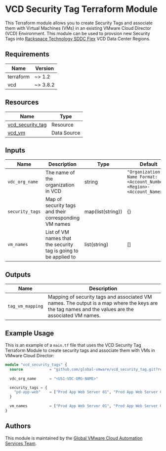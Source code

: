 # VCD Security Tag Terraform Module

This Terraform module allows you to create Security Tags and associate them with Virtual Machines (VMs) in an existing VMware Cloud Director (VCD) Environment.  This module can be used to provsion new Security Tags into [Rackspace Technology SDDC Flex](https://www.rackspace.com/cloud/private/software-defined-data-center-flex) VCD Data Center Regions.

## Requirements

| Name      | Version |
|-----------|---------|
| terraform | ~> 1.2  |
| vcd       | ~> 3.8.2 |

## Resources

| Name                                                      | Type         |
|-----------------------------------------------------------|--------------|
| [vcd_security_tag](https://registry.terraform.io/providers/vmware/vcd/latest/docs/resources/security_tag) | Resource |
| [vcd_vm](https://registry.terraform.io/providers/vmware/vcd/latest/docs/data-sources/vm) | Data Source |

## Inputs

| Name              | Description                                                      | Type                      | Default | Required |
|-------------------|------------------------------------------------------------------|---------------------------|---------|----------|
| `vdc_org_name` | The name of the organization in VCD | string | `"Organization Name Format: <Account_Number>-<Region>-<Account_Name>"` | yes | 
| `security_tags` | Map of security tags and their corresponding VM names | map(list(string)) | {} | yes |
| `vm_names` | List of VM names that the security tag is going to be applied to | list(string) | [] | yes |


## Outputs

| Name              | Description                              |
|-------------------|------------------------------------------|
| `tag_vm_mapping`  | Mapping of security tags and associated VM names. The output is a map where the keys are the tag names and the values are the associated VM names. |

## Example Usage

This is an example of a `main.tf` file that uses the VCD Security Tag Terraform Module to create security tags and associate them with VMs in VMware Cloud Director:

```terraform
module "vcd_security_tags" {
  source            = "github.com/global-vmware/vcd_security_tag.git?ref=v1.1.0"
  
  vdc_org_name      = "<US1-VDC-ORG-NAME>"

  security_tags = {
    "pd-app-web"    = ["Prod App Web Server 01", "Prod App Web Server 02"]
  }
  
  vm_names          = ["Prod App Web Server 01", "Prod App Web Server 02"]
}
```

## Authors

This module is maintained by the [Global VMware Cloud Automation Services Team](https://github.com/global-vmware).
